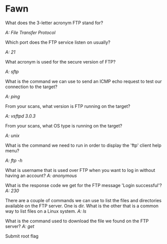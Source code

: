 Fawn
===============

 What does the 3-letter acronym FTP stand for? 

_A: File Transfer Protocol_

Which port does the FTP service listen on usually? 

_A: 21_

What acronym is used for the secure version of FTP? 

_A: sftp_

What is the command we can use to send an ICMP echo request to test our connection to the target? 

_A: ping_

From your scans, what version is FTP running on the target? 

_A: vsftpd 3.0.3_

From your scans, what OS type is running on the target? 

_A: unix_

What is the command we need to run in order to display the 'ftp' client help menu? 

_A: ftp -h_
       
What is username that is used over FTP when you want to log in without having an account? 
_A: anonymous_

What is the response code we get for the FTP message 'Login successful'? 
_A: 230_

There are a couple of commands we can use to list the files and directories available on the FTP server. One is dir. What is the other that is a common way to list files on a Linux system. 
_A: ls_

What is the command used to download the file we found on the FTP server? 
_A: get_

Submit root flag 
<br>
       
